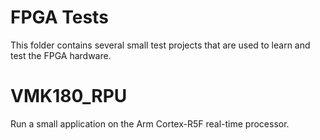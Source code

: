 # FPGA Tests

This folder contains several small test projects that are used to learn and test the FPGA hardware.

# VMK180_RPU

Run a small application on the Arm Cortex-R5F real-time processor.
